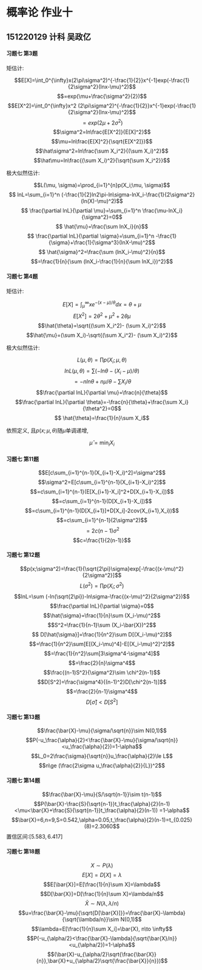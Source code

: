 # 概率论 作业十

## 151220129 计科 吴政亿

#### 习题七 第3题

矩估计:

$$E[X]=\int_0^{\infty}x(2\pi\sigma^2)^{-\frac{1}{2}}x^{-1}exp(-\frac{1}{2\sigma^2}(lnx-\mu)^2)$$
$$=exp(\mu+\frac{\sigma^2}{2})$$
$$E[X^2]=\int_0^{\infty}x^2 (2\pi\sigma^2)^{-\frac{1}{2}}x^{-1}exp(-\frac{1}{2\sigma^2}(lnx-\mu)^2)$$
$$=exp(2\mu+2\sigma^2)$$
$$\sigma^2=ln\frac{E[X^2]}{E[X]^2}$$
$$\mu=ln\frac{E[X]^2}{\sqrt{E[X^2]}}$$
$$\hat\sigma^2=ln\frac{\sum X_i^2}{(\sum X_i)^2}$$
$$\hat\mu=ln\frac{(\sum X_i)^2}{\sqrt{\sum X_i^2}}$$

极大似然估计:

$$L(\mu, \sigma)=\prod_{i=1}^{n}p(X_i;\mu, \sigma)$$
$$ lnL=\sum_{i=1}^n (-\frac{1}{2}ln2\pi-ln\sigma-lnX_i-\frac{1}{2\sigma^2}(ln(X)-\mu)^2)$$
$$ \frac{\partial lnL}{\partial \mu}=\sum_{i=1}^n \frac{\mu-lnX_i}{\sigma^2}=0$$
$$ \hat{\mu}=\frac{\sum lnX_i}{n}$$
$$ \frac{\partial lnL}{\partial \sigma}=\sum_{i=1}^n -\frac{1}{\sigma}+\frac{1}{\sigma^3}(lnX-\mu)^2$$
$$ \hat{\sigma}^2=\frac{\sum (lnX_i-\mu)^2}{n}$$
$$=\frac{1}{n}{\sum (lnX_i-\frac{1}{n}{\sum lnX_i})^2}$$


#### 习题七 第4题

矩估计:

$$E[X]=\int_\mu^\infty xe^{-(x-\mu)/\theta}dx=\theta+\mu$$
$$E[X^2]=2\theta^2+\mu^2+2\theta\mu$$
$$\hat{\theta}=\sqrt{(\sum X_i^2)- (\sum X_i)^2}$$
$$\hat{\mu}=(\sum X_i)-\sqrt{(\sum X_i^2)- (\sum X_i)^2}$$

极大似然估计:

$$L(\mu, \theta)=\prod p(X_i;\mu, \theta)$$
$$ln L(\mu, \theta)=\sum (-ln \theta - (X_i-\mu)/\theta)$$
$$=-nln\theta+n\mu/\theta-\sum X_i/\theta$$
$$\frac{\partial lnL}{\partial \mu}=\frac{n}{\theta}$$
$$\frac{\partial lnL}{\partial \theta}=-\frac{n}{\theta}+\frac{\sum X_i}{\theta^2}=0$$
$$ \hat{\theta}=\frac{1}{n}\sum X_i$$

依照定义, 且$p(x;\mu, \theta)$随$\mu$单调递增,

$$\hat{\mu} =\min_i X_i$$


#### 习题七 第11题


$$E[c\sum_{i=1}^{n-1}(X_{i+1}-X_i)^2]=\sigma^2$$
$$\sigma^2=E[c\sum_{i=1}^{n-1}(X_{i+1}-X_i)^2]$$
$$=c\sum_{i=1}^{n-1}(E[X_{i+1}-X_i]^2+D[X_{i+1}-X_i])$$
$$=c\sum_{i=1}^{n-1}(D[X_{i+1}-X_i])$$
$$=c\sum_{i=1}^{n-1}(D[X_{i+1}]+D[X_i]-2cov(X_{i+1},X_i))$$
$$=c\sum_{i=1}^{n-1}(2\sigma^2)$$
$$=2c(n-1)\sigma^2$$
$$c=\frac{1}{2(n-1)}$$




#### 习题七 第12题


$$p(x;\sigma^2)=\frac{1}{\sqrt{2\pi}\sigma}exp[-\frac{(x-\mu)^2}{2\sigma^2}]$$
$$L(\sigma^2)=\prod p(X_i;\sigma^2)$$
$$lnL=\sum (-ln(\sqrt{2\pi})-ln\sigma-\frac{(x-\mu)^2}{2\sigma^2})$$
$$\frac{\partial lnL}{\partial \sigma}=0$$
$$\hat{\sigma}=\frac{1}{n}\sum (X_i-\mu)^2$$
$$S^2=\frac{1}{n-1}\sum (X_i-\bar{X})^2$$
$$ D[\hat{\sigma}]=\frac{1}{n^2}\sum D[(X_i-\mu)^2]$$
$$=\frac{1}{n^2}\sum[E[(X_i-\mu)^4]-E[(X_i-\mu)^2]^2]$$
$$=\frac{1}{n^2}\sum[3\sigma^4-\sigma^4]$$
$$=\frac{2}{n}\sigma^4$$
$$\frac{(n-1)S^2}{\sigma^2}\sim \chi^2(n-1)$$
$$D[S^2]=\frac{\sigma^4}{(n-1)^2}D[\chi^2(n-1)]$$
$$=\frac{2}{n-1}\sigma^4$$
$$ D[\hat{\sigma}]<D[S^2]$$


#### 习题七 第13题


$$\frac{\bar{X}-\mu}{\sigma/\sqrt{n}}\sim N(0,1)$$
$$P(-u_\frac{\alpha}{2}<\frac{\bar{X}-\mu}{\sigma/\sqrt{n}}<u_\frac{\alpha}{2})=1-\alpha$$
$$L_0=2\frac{\sigma}{\sqrt{n}}u_\frac{\alpha}{2}\le L$$
$$n\ge (\frac{2\sigma u_\frac{\alpha}{2}}{L})^2$$

#### 习题七 第14题


$$\frac{\bar{X}-\mu}{S/\sqrt{n-1}}\sim t(n-1)$$
$$P(\bar{X}-\frac{S}{\sqrt{n-1}}t_\frac{\alpha}{2}(n-1)<\mu<\bar{X}+\frac{S}{\sqrt{n-1}}t_\frac{\alpha}{2}(n-1))
=1-\alpha$$
$$\bar{X}=6,n=9,S=0.542,\alpha=0.05,t_\frac{\alpha}{2}(n-1)=t_{0.025}(8)=2.3060$$
置信区间:$[5.583,6.417]$

#### 习题七 第18题

$$X\sim P(\lambda)$$
$$E[X]=D[X]=\lambda$$
$$E[\bar{X}]=E[\frac{1}{n}\sum X]=\lambda$$
$$D[\bar{X}]=D[\frac{1}{n}\sum X]=\lambda/n$$
$$\bar{X}\sim N(\lambda, \lambda/n)$$
$$u=\frac{\bar{X}-\mu}{\sqrt{D[\bar{X}]}}=\frac{\bar{X}-\lambda}{\sqrt{\lambda/n}}\sim N(0,1)$$
$$\lambda=E[\frac{1}{n}\sum X_i]=\bar{X}, n\to \infty$$
$$P(-u_{\alpha/2}<\frac{\bar{X}-\lambda}{\sqrt{\bar{X}/n}}<u_{\alpha/2})=1-\alpha$$
$$(\bar{X}-u_{\alpha/2}\sqrt{\frac{\bar{X}}{n}},\bar{X}+u_{\alpha/2}\sqrt{\frac{\bar{X}}{n}})$$

